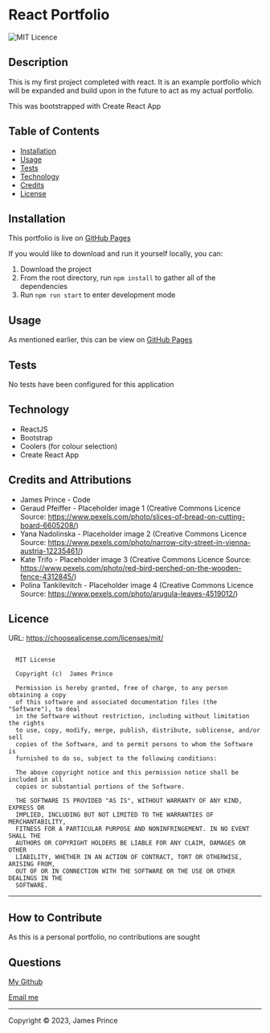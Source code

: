 
# React Portfolio

![MIT Licence](https://img.shields.io/badge/licence-MIT-green?style=flat)

## Description

This is my first project completed with react. It is an example portfolio which will be expanded and build upon in the future to act as my actual portfolio. 

This was bootstrapped with Create React App

## Table of Contents 

- [Installation](#installation)
- [Usage](#usage)
- [Tests](#tests)
- [Technology](#technology)
- [Credits](#credits)
- [License](#licence)

## Installation

This portfolio is live on [GitHub Pages](https://auralise.github.io/react-portfolio/)

If you would like to download and run it yourself locally, you can:
1. Download the project
2. From the root directory, run `npm install` to gather all of the dependencies
3. Run `npm run start` to enter development mode

## Usage

As mentioned earlier, this can be view on [GitHub Pages](https://auralise.github.io/react-portfolio/)

## Tests

No tests have been configured for this application

## Technology

- ReactJS
- Bootstrap
- Coolers (for colour selection)
- Create React App


## Credits and Attributions

- James Prince - Code
- Geraud Pfeiffer - Placeholder image 1 (Creative Commons Licence Source: https://www.pexels.com/photo/slices-of-bread-on-cutting-board-6605208/)
- Yana Nadolinska - Placeholder image 2 (Creative Commons Licence Source: https://www.pexels.com/photo/narrow-city-street-in-vienna-austria-12235461/)
- Kate Trifo - Placeholder image 3 (Creative Commons Licence Source: https://www.pexels.com/photo/red-bird-perched-on-the-wooden-fence-4312845/)
- Polina Tankilevitch - Placeholder image 4 (Creative Commons Licence Source: https://www.pexels.com/photo/arugula-leaves-4519012/)



## Licence

URL: https://choosealicense.com/licenses/mit/

```

  MIT License

  Copyright (c)  James Prince
  
  Permission is hereby granted, free of charge, to any person obtaining a copy
  of this software and associated documentation files (the "Software"), to deal
  in the Software without restriction, including without limitation the rights
  to use, copy, modify, merge, publish, distribute, sublicense, and/or sell
  copies of the Software, and to permit persons to whom the Software is
  furnished to do so, subject to the following conditions:
  
  The above copyright notice and this permission notice shall be included in all
  copies or substantial portions of the Software.
  
  THE SOFTWARE IS PROVIDED "AS IS", WITHOUT WARRANTY OF ANY KIND, EXPRESS OR
  IMPLIED, INCLUDING BUT NOT LIMITED TO THE WARRANTIES OF MERCHANTABILITY,
  FITNESS FOR A PARTICULAR PURPOSE AND NONINFRINGEMENT. IN NO EVENT SHALL THE
  AUTHORS OR COPYRIGHT HOLDERS BE LIABLE FOR ANY CLAIM, DAMAGES OR OTHER
  LIABILITY, WHETHER IN AN ACTION OF CONTRACT, TORT OR OTHERWISE, ARISING FROM,
  OUT OF OR IN CONNECTION WITH THE SOFTWARE OR THE USE OR OTHER DEALINGS IN THE
  SOFTWARE.
```

  

---

## How to Contribute

As this is a personal portfolio, no contributions are sought 

## Questions

[My Github](https://github.com/Auralise)

[Email me](mailto:james.prince1@gmail.com)

---

Copyright &copy; 2023, James Prince
